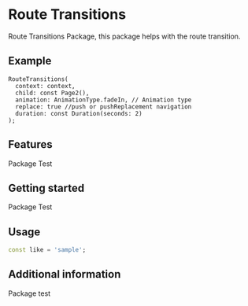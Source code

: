 # Route Transitions

Route Transitions Package, this package helps with the route transition.

## Example

```
RouteTransitions(
  context: context,
  child: const Page2(),
  animation: AnimationType.fadeIn, // Animation type
  replace: true //push or pushReplacement navigation
  duration: const Duration(seconds: 2)
);
```

## Features

Package Test

## Getting started

Package Test

## Usage

```dart
const like = 'sample';
```

## Additional information
 Package test